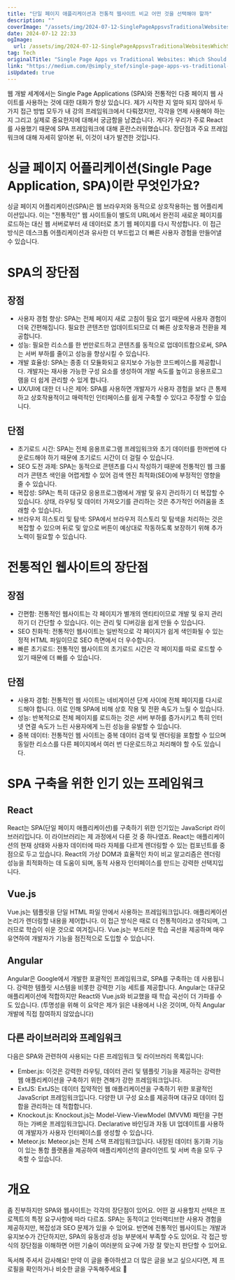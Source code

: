 ```yaml
---
title: "단일 페이지 애플리케이션과 전통적 웹사이트 비교 어떤 것을 선택해야 할까"
description: ""
coverImage: "/assets/img/2024-07-12-SinglePageAppsvsTraditionalWebsitesWhichShouldYouChoose_0.png"
date: 2024-07-12 22:33
ogImage: 
  url: /assets/img/2024-07-12-SinglePageAppsvsTraditionalWebsitesWhichShouldYouChoose_0.png
tag: Tech
originalTitle: "Single Page Apps vs Traditional Websites: Which Should You Choose?"
link: "https://medium.com/@simply_stef/single-page-apps-vs-traditional-websites-which-should-you-choose-11fc4f9bd815"
isUpdated: true
---
```





웹 개발 세계에서는 Single Page Applications (SPA)와 전통적인 다중 페이지 웹 사이트를 사용하는 것에 대한 대화가 항상 있습니다. 제가 시작한 지 얼마 되지 않아서 두 가지 접근 방법 모두가 내 강의 프레임워크에서 다뤄졌지만, 각각을 언제 사용해야 하는지 그리고 실제로 중요한지에 대해서 궁금함을 남겼습니다. 게다가 우리가 주로 React를 사용했기 때문에 SPA 프레임워크에 대해 혼란스러워했습니다. 장단점과 주요 프레임워크에 대해 자세히 알아본 뒤, 이것이 내가 발견한 것입니다.

# 싱글 페이지 어플리케이션(Single Page Application, SPA)이란 무엇인가요?

싱글 페이지 어플리케이션(SPA)은 웹 브라우저와 동적으로 상호작용하는 웹 어플리케이션입니다. 이는 "전통적인" 웹 사이트들이 별도의 URL에서 완전히 새로운 페이지를 로드하는 대신 웹 서버로부터 새 데이터로 초기 웹 페이지를 다시 작성합니다. 이 접근 방식은 데스크톱 어플리케이션과 유사한 더 부드럽고 더 빠른 사용자 경험을 만들어낼 수 있습니다.

<div class="content-ad"></div>

# SPA의 장단점

## 장점

- 사용자 경험 향상: SPA는 전체 페이지 새로 고침이 필요 없기 때문에 사용자 경험이 더욱 간편해집니다. 필요한 콘텐츠만 업데이트되므로 더 빠른 상호작용과 전환을 제공합니다.
- 성능: 필요한 리소스를 한 번만로드하고 콘텐츠를 동적으로 업데이트함으로써, SPA는 서버 부하를 줄이고 성능을 향상시킬 수 있습니다.
- 개발 효율성: SPA는 종종 더 모듈화되고 유지보수 가능한 코드베이스를 제공합니다. 개발자는 재사용 가능한 구성 요소를 생성하여 개발 속도를 높이고 응용프로그램을 더 쉽게 관리할 수 있게 합니다.
- UX/UI에 대한 더 나은 제어: SPA를 사용하면 개발자가 사용자 경험을 보다 큰 통제하고 상호작용적이고 매력적인 인터페이스를 쉽게 구축할 수 있다고 주장할 수 있습니다.

## 단점

<div class="content-ad"></div>

- 초기로드 시간: SPA는 전체 응용프로그램 프레임워크와 초기 데이터를 한꺼번에 다운로드해야 하기 때문에 초기로드 시간이 더 걸릴 수 있습니다.
- SEO 도전 과제: SPA는 동적으로 콘텐츠를 다시 작성하기 때문에 전통적인 웹 크롤러가 콘텐츠 색인을 어렵게할 수 있어 검색 엔진 최적화(SEO)에 부정적인 영향을 줄 수 있습니다.
- 복잡성: SPA는 특히 대규모 응용프로그램에서 개발 및 유지 관리하기 더 복잡할 수 있습니다. 상태, 라우팅 및 데이터 가져오기를 관리하는 것은 추가적인 어려움을 초래할 수 있습니다.
- 브라우저 히스토리 및 탐색: SPA에서 브라우저 히스토리 및 탐색을 처리하는 것은 복잡할 수 있으며 뒤로 및 앞으로 버튼이 예상대로 작동하도록 보장하기 위해 추가 노력이 필요할 수 있습니다.

# 전통적인 웹사이트의 장단점

## 장점

- 간편함: 전통적인 웹사이트는 각 페이지가 별개의 엔티티이므로 개발 및 유지 관리하기 더 간단할 수 있습니다. 이는 관리 및 디버깅을 쉽게 만들 수 있습니다.
- SEO 친화적: 전통적인 웹사이트는 일반적으로 각 페이지가 쉽게 색인화될 수 있는 정적 HTML 파일이므로 SEO 측면에서 더 우수합니다.
- 빠른 초기로드: 전통적인 웹사이트의 초기로드 시간은 각 페이지를 따로 로드할 수 있기 때문에 더 빠를 수 있습니다.

<div class="content-ad"></div>

## 단점

- 사용자 경험: 전통적인 웹 사이트는 네비게이션 단계 사이에 전체 페이지를 다시로드해야 합니다. 이로 인해 SPA에 비해 상호 작용 및 전환 속도가 느릴 수 있습니다.
- 성능: 반복적으로 전체 페이지를 로드하는 것은 서버 부하를 증가시키고 특히 인터넷 연결 속도가 느린 사용자에게 느린 성능을 유발할 수 있습니다.
- 중복 데이터: 전통적인 웹 사이트는 중복 데이터 검색 및 렌더링을 포함할 수 있으며 동일한 리소스를 다른 페이지에서 여러 번 다운로드하고 처리해야 할 수도 있습니다.

# SPA 구축을 위한 인기 있는 프레임워크

## React

<div class="content-ad"></div>

React는 SPA(단일 페이지 애플리케이션)를 구축하기 위한 인기있는 JavaScript 라이브러리입니다. 이 라이브러리는 제 과정에서 다룬 것 중 하나였죠. React는 애플리케이션의 현재 상태와 사용자 데이터에 따라 자체를 다르게 렌더링할 수 있는 컴포넌트를 중점으로 두고 있습니다. React의 가상 DOM과 효율적인 차이 비교 알고리즘은 렌더링 성능을 최적화하는 데 도움이 되며, 동적 사용자 인터페이스를 만드는 강력한 선택지입니다.

## Vue.js

Vue.js는 템플릿을 단일 HTML 파일 안에서 사용하는 프레임워크입니다. 애플리케이션 논리가 렌더링할 내용을 제어합니다. 이 접근 방식은 때로 더 전통적이라고 생각되며, 그러므로 학습이 쉬운 것으로 여겨집니다. Vue.js는 부드러운 학습 곡선을 제공하며 매우 유연하여 개발자가 기능을 점진적으로 도입할 수 있습니다.

## Angular

<div class="content-ad"></div>

Angular은 Google에서 개발한 포괄적인 프레임워크로, SPA를 구축하는 데 사용됩니다. 강력한 템플릿 시스템을 비롯한 강력한 기능 세트를 제공합니다. Angular는 대규모 애플리케이션에 적합하지만 React와 Vue.js와 비교했을 때 학습 곡선이 더 가파를 수도 있습니다. (투명성을 위해 이 요약은 제가 읽은 내용에서 나온 것이며, 아직 Angular 개발에 직접 참여하지 않았습니다)

## 다른 라이브러리와 프레임워크

다음은 SPA와 관련하여 사용되는 다른 프레임워크 및 라이브러리 목록입니다:

- Ember.js: 이것은 강력한 라우팅, 데이터 관리 및 템플릿 기능을 제공하는 강력한 웹 애플리케이션을 구축하기 위한 견해가 강한 프레임워크입니다.
- ExtJS: ExtJS는 데이터 집약적인 웹 애플리케이션을 구축하기 위한 포괄적인 JavaScript 프레임워크입니다. 다양한 UI 구성 요소를 제공하며 대규모 데이터 집합을 관리하는 데 적합합니다.
- Knockout.js: Knockout.js는 Model-View-ViewModel (MVVM) 패턴을 구현하는 가벼운 프레임워크입니다. Declarative 바인딩과 자동 UI 업데이트를 사용하여 개발자가 사용자 인터페이스를 생성할 수 있습니다.
- Meteor.js: Meteor.js는 전체 스택 프레임워크입니다. 내장된 데이터 동기화 기능이 있는 통합 플랫폼을 제공하여 애플리케이션의 클라이언트 및 서버 측을 모두 구축할 수 있습니다.

<div class="content-ad"></div>

# 개요

좀 진부하지만 SPA와 웹사이트는 각각의 장단점이 있어요. 어떤 걸 사용할지 선택은 프로젝트의 특정 요구사항에 따라 다르죠. SPA는 동적이고 인터랙티브한 사용자 경험을 제공하지만, 복잡성과 SEO 문제가 있을 수 있어요. 반면에 전통적인 웹사이트는 개발과 유지보수가 간단하지만, SPA의 유동성과 성능 부분에서 부족할 수도 있어요. 각 접근 방식의 장단점을 이해하면 어떤 기술이 여러분의 요구에 가장 잘 맞는지 판단할 수 있어요.

독서해 주셔서 감사해요! 만약 이 글을 좋아하셨고 더 많은 글을 보고 싶으시다면, 제 프로필을 확인하거나 비슷한 글을 구독해주세요 🙂